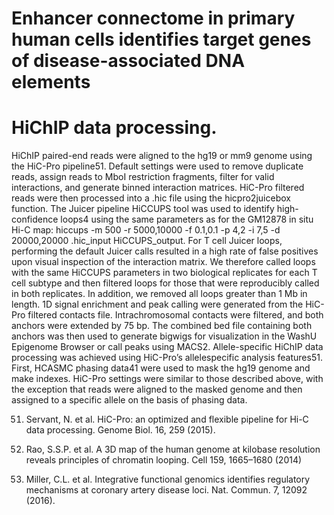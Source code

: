 # Enhancer connectome in primary human cells identifies target genes of disease-associated DNA elements

# HiChIP data processing. 

HiChIP paired-end reads were aligned to the hg19
or mm9 genome using the HiC-Pro pipeline51. Default settings were used to
remove duplicate reads, assign reads to MboI restriction fragments, filter for
valid interactions, and generate binned interaction matrices. HiC-Pro filtered
reads were then processed into a .hic file using the hicpro2juicebox function.
The Juicer pipeline HiCCUPS tool was used to identify high-confidence
loops4 using the same parameters as for the GM12878 in situ Hi-C map: hiccups
-m 500 -r 5000,10000 -f 0.1,0.1 -p 4,2 -i 7,5 -d 20000,20000 .hic_input
HiCCUPS_output. For T cell Juicer loops, performing the default Juicer calls
resulted in a high rate of false positives upon visual inspection of the interaction
matrix. We therefore called loops with the same HiCCUPS parameters
in two biological replicates for each T cell subtype and then filtered loops for
those that were reproducibly called in both replicates. In addition, we removed
all loops greater than 1 Mb in length.
1D signal enrichment and peak calling were generated from the HiC-Pro
filtered contacts file. Intrachromosomal contacts were filtered, and both
anchors were extended by 75 bp. The combined bed file containing both
anchors was then used to generate bigwigs for visualization in the WashU
Epigenome Browser or call peaks using MACS2.
Allele-specific HiChIP data processing was achieved using HiC-Pro’s allelespecific
analysis features51. First, HCASMC phasing data41 were used to mask
the hg19 genome and make indexes. HiC-Pro settings were similar to those
described above, with the exception that reads were aligned to the masked
genome and then assigned to a specific allele on the basis of phasing data.


51. Servant, N. et al. HiC-Pro: an optimized and flexible pipeline for Hi-C data processing. Genome Biol. 16, 259 (2015).

4. Rao, S.S.P. et al. A 3D map of the human genome at kilobase resolution reveals principles of chromatin looping. Cell 159, 1665–1680 (2014)

41. Miller, C.L. et al. Integrative functional genomics identifies regulatory mechanisms at coronary artery disease loci. Nat. Commun. 7, 12092 (2016).
